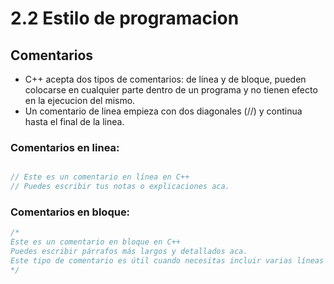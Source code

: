 # 2.2 Estilo de programacion 

## Comentarios
+ C++ acepta dos tipos de comentarios: de linea y de bloque, pueden colocarse en cualquier parte dentro de un programa y no tienen efecto en la ejecucion del mismo.
+ Un comentario de linea empieza con dos diagonales (//) y continua hasta el final de la linea.
  
### Comentarios en linea:
```cpp

// Este es un comentario en línea en C++ 
// Puedes escribir tus notas o explicaciones aca.

```
### Comentarios en bloque:

```cpp
/*
Este es un comentario en bloque en C++
Puedes escribir párrafos más largos y detallados aca.
Este tipo de comentario es útil cuando necesitas incluir varias líneas de explicación.
*/
```
